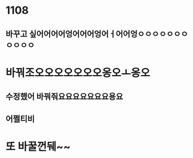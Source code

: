 # 1108

## 바꾸고 싶어어어어엉어어어엉어ㅓ어어엉ㅇㅇㅇㅇㅇㅇㅇㅇㅇㅇㅇ


# 바꿔조오오오오오오오옹오ㅗ옹오

## 수정했어 바꿔줘요요요요요요요용요

## 어쩔티비

# 또 바꿀껀뒈~~
